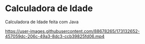 # Calculadora de Idade
Calculadora de Idade feita com Java


https://user-images.githubusercontent.com/88678265/173132652-457059dc-206c-49a3-8dc3-ccb39825fd06.mp4

